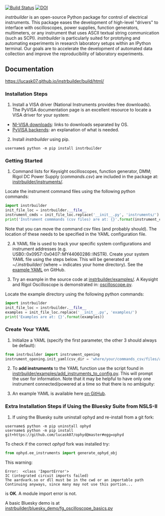 [![Build Status](https://travis-ci.com/lucask07/instrbuilder.svg?branch=master)](https://travis-ci.com/lucask07/instrbuilder)
[![DOI](https://zenodo.org/badge/135353504.svg)](https://zenodo.org/badge/latestdoi/135353504)

*instrbuilder* is an open-source Python package for control of electrical instruments. This package eases the development of high-level "drivers" to interface with oscilloscopes, power supplies, function generators, multimeters, or any instrument that uses ASCII textual string communication (such as SCPI). *instrbuilder* is particularly suited for prototying and automating experiments in research laboratory setups within an IPython terminal. Our goals are to accelerate the development of automated data collection and improve the reproducibility of laboratory experiments.

## Documentation 

https://lucask07.github.io/instrbuilder/build/html/

### Installation Steps

1. Install a VISA driver (National Instruments provides free downloads). The PyVISA documentation page is an excellent resource to locate a VISA driver for your system: 

* [NI-VISA downloads](https://pyvisa.readthedocs.io/en/stable/getting_nivisa.html#getting-nivisa): links to downloads separated by OS.
* [PyVISA backends](https://pyvisa.readthedocs.io/en/stable/introduction/configuring.html): an explanation of what is needed.

2. Install *instrbuilder* using pip.

```console
username$ python -m pip install instrbuilder 
```

### Getting Started 

1. Command lists for Keysight oscilloscopes, function generator, DMM; Rigol DC Power Supply (*commands.csv*) are included in the package at: [instrbuilder/instruments/](https://github.com/lucask07/instrbuilder/tree/master/instrbuilder/instruments).

Locate the instrument command files using the following python commands:

```python
import instrbuilder
init_file_loc = instrbuilder.__file__
instrument_cmds = init_file_loc.replace('__init__.py', 'instruments/')
print('Instrument commmands (csv files) are at: {}'.format(instrument_cmds))
```
Note that you can move the command csv files (and probably should). The location of these needs to be specified in the YAML configuration file.

2. A YAML file is used to track your specific system configurations and instrument addresses (e.g. USB0::0x0957::0x0407::MY44060286::INSTR). Create your system YAML file using the steps below. This will be generated at *~/.instrbuilder/* (where *~* indicates your home directory). See the [example YAML](https://github.com/lucask07/instrbuilder/blob/master/instrbuilder/example_yaml/config.yaml) on GitHub.

3. Try an example in the source code at [instrbuilder/examples/](https://github.com/lucask07/instrbuilder/tree/master/instrbuilder/examples). A Keysight and Rigol Oscilloscope is demonstrated in: [oscilloscope.py](https://github.com/lucask07/instrbuilder/blob/master/instrbuilder/examples/oscilloscope.py).

Locate the example directory using the following python commands:

```python
import instrbuilder
init_file_loc = instrbuilder.__file__
examples = init_file_loc.replace('__init__.py', 'examples/')
print('Examples are at: {}'.format(examples))
```

### Create Your YAML

1. Initialize a YAML (specify the first parameter, the other 3 should always be default):

```python 
from instrbuilder import instrument_opening
instrument_opening.init_yaml(csv_dir = 'where/your/commands_csv/files/are')
```
2. To **add instruments** to the YAML function use the script found in [instrbuilder/examples/add_instruments_to_config.py](https://github.com/lucask07/instrbuilder/blob/master/instrbuilder/examples/add_instruments_to_config.py). This will prompt the user for information. Note that it may be helpful to have only one instrument connected/powered at a time so that there is no ambiguity:

3. An example YAML is available here [on GitHub](https://github.com/lucask07/instrbuilder/blob/master/instrbuilder/example_yaml/config.yaml).

### Extra Installation Steps if Using the Bluesky Suite from NSLS-II
1. If using the Bluesky suite uninstall ophyd and re-install from a git fork:

```console
username$ python -m pip uninstall ophyd 
username$ python -m pip install git+https://github.com/lucask07/ophyd@master#egg=ophyd
```

To check if the correct *ophyd* fork was installed try:

```python
from ophyd.ee_instruments import generate_ophyd_obj
```
This warning: 

```
Error:  <class 'ImportError'>
IC (integrated circuit imports failed)
The aardvark.so or dll must be in the cwd or an importable path
Continuing anyways, since many may not use this portion...
```
is **OK**. A module import error is not.

A basic Bluesky demo is at [instrbuilder/bluesky_demo/fg_oscilloscope_basics.py](https://github.com/lucask07/instrbuilder/blob/master/instrbuilder/bluesky_demo/fg_oscilloscope_basics.py)

